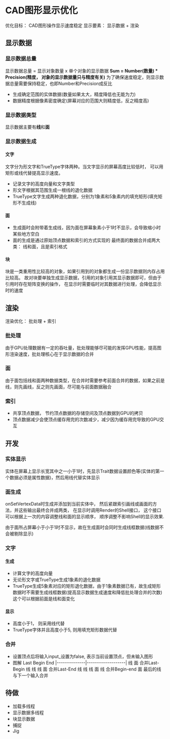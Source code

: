 # CAD图形显示优化
优化目标： CAD图形操作显示速度稳定
显示要素： 显示数据 + 渲染

## 显示数据
### 显示数据总量
显示数据总量 = 显示对象数量 x 单个对象的显示数据
**Sum = Number(数量) * Precision(精度， 对象的显示数据量只与精度有关)**
为了确保速度稳定，则显示数据总量需要保持稳定，也即Number和Precision成反比
* 生成确定范围的实体数据(数量如果太大，精度降低也无能为力)
* 数据精度根据像素密度确定(屏幕对应的范围大则精度低，反之精度高)
### 显示数据类型
显示数据主要有**线**和**面**
### 显示数据生成
#### 文字
文字分为形文字和TrueType字体两种。当文字显示的屏幕高度比较低时，
可以用矩形或线代替提高显示速度。
* 记录文字的高度向量和文字类型
* 形文字根据其范围生成一根线的退化数据
* TrueType文字生成两种退化数据，分别为1象素和5象素内的填充矩形(填充矩形不生成线)
#### 面
* 生成面时会附带着生成线，因为面在屏幕象素小于1时不显示，会导致缩小时某些地方空白
* 面的生成是通过原始顶点数据和索引的方式实现的
最终面的数据合并成两大类： 线和面，且是索引格式
#### 块
块是一类重用性比较高的对象，如果引用到的对象都生成一份显示数据则内存占用比较高。
故对块要单独生成显示数据，引用的对象引用其显示数据即可，但由于引用时存在矩阵变换的操作，
在显示时需要临时对其数据进行处理，会降低显示时的速度

## 渲染
渲染优化： 批处理 + 索引
### 批处理
由于GPU处理数据有一定的吞吐量，批处理能够尽可能的发挥GPU性能，提高图形渲染速度，批处理核心在于显示数据的合并
### 面
由于面包括线和面两种数据类型，在合并时需要参考前面合并的数据，如果之前是线，则先画线，反之则先画面，尽可能与前面数据融合
### 索引
* 共享顶点数据， 节约顶点数据的存储空间及顶点数据到GPU的拷贝
* 顶点数据减少会使顶点缓存用完的次数减少，减少因为缓存用完导致的GPU交互

## 开发
###  实体显示
实体在屏幕上显示长宽其中之一小于1时，先显示Trait数据设置颜色等(实体的第一个数据必须是属性数据)，然后用线代替实体显示
###  面生成
onSetVertexData时生成并添加到当前实体中， 然后紧跟索引画线或画面的方法，并这些输出最终合并成两类， 在显示时调用Render的Shell接口， 这个接口可以根据上一次的内容调整线和面的显示顺序， 顺序调整不影响Shell的显示效果.

由于面所占屏幕小于小于1时不显示，故在生成面时会同时生成线框数据(线数据不会被剔除显示)
### 文字
#### 生成
* 计算文字的高度向量
* 无论形文字或TrueType生成1象素的退化数据
* TrueType生成5象素对应的矩形退化数据，由于1象素数据已有，故生成矩形数据时不需要生成线框数据(提高显示数据生成速度和降低批处理合并的次数) 这个可以根据前面是线和面变化
#### 显示
* 高度小于1， 则采用线代替
* TrueType字体并且高度小于5, 则用填充矩形数据代替
### 合并
* 设置顶点后将输入input_设置为false, 表示当前设置顶点，但未输入图形
* 图解
 Last     Begin              End
  |--------------|-------------------|
     线              面               合并Last-Begin   线
     线              线    面         合并Last-End     线
     线              线    面    线   合并Begin-end    面    最后的线与下一个输入合并
   


## 待做
*  加载多线程
*  显示数据多线程
*  块显示数据
*  捕捉
*  Jig